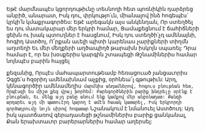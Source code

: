 
Եթէ մարմնապէս կցորդութիւնը տեսնողի հետ
պոռնիկին դարձրեց անբիծ, անարատ,
Իսկ դու, փրկությո՛ւն, միանալով ինձ հոգեպէս`
կրկի՛ն կմաքրագործես:
Եթէ արեգակն այս անկենդան,
Որ ստեղծել ես դու մատակարար մեր երկրի
համար,
Ցամաքեցնում է ճահիճների ցեխն ու խակ
պտուղներ է հասցնում,
Իսկ դու ստեղծի՛չդ ամենայնի, հոգիդ Աստծոյ,
Ո՜րքան աւելի պիտի կարենաս չարիքների տիղմն
աղտեղի
Եւ մեր մեղքերի աղծապիղծ թարախն իսկոյն
սպառել:
Դրա համար է, որ ես խօսքերիս կարգին շտապեցի
Թշնամիներիս համար նոյնպէս բարին հայցել


քեզանից,
Որպէս մահապարտութեամբ հեռացուած
յանցաւորիս
Չգցե՛ս հզօրիդ ամենախնամ աչքից, օրհնեա՜լ
գթութիւն:
Արդ, կենագործիր ամենամեղիս` մարմնիս
անդամներով, հոգուս բնութեան հետ,
Որպէսզի ես միշտ քեզ վրայ խորհեմ:
Բարեգործներին բարիք խնդրելը օրէնք է
բնութեան,
Եւ մենք այդ բանը անում ենք կամքով մեր
անբռնադատ:
Քանզի արդարեւ այդ մի պատուէրդ կարող է
ամէն հասակ կատարել,
Իսկ երկրորդի գործադրումը նոյն սիրով
հոգատար`
Նշանակում է նմանուել Աստծուդ:
Այդ իսկ պատճառով գերադասեցի թշնամիներիս
բարիք ցանկանալ,
Քան երախտաւոր բարերարներիս համար
աղերսել:
